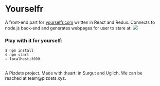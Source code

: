 # Yourselfr

A front-end part for [yourselfr.com](http://yourselfr.com) written in React and Redux.
Connects to node.js back-end and generates webpages for user to stare at:
![](https://pp.vk.me/c636219/v636219292/8f3a/EXwXqqzzsOk.jpg)

### Play with it for yourself:
    $ npm install
    $ npm start
    → localhost:3000

<br/>
A Pizdets project. Made with :heart: in Surgut and Uglich. We can be reached
at team@pizdets.xyz.
